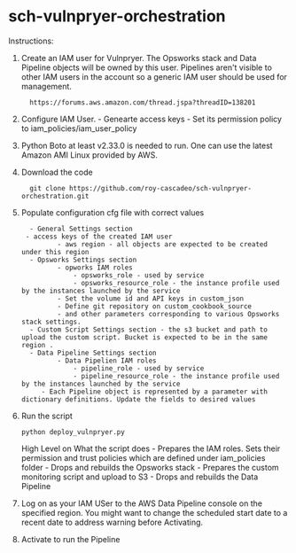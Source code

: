 sch-vulnpryer-orchestration
===========================

Instructions:

1. Create an IAM user for Vulnpryer. The Opsworks stack and Data Pipeline objects will be owned by this user. Pipelines aren't visible to other IAM users in the account so a generic IAM user should be used for management.

         https://forums.aws.amazon.com/thread.jspa?threadID=138201

2. Configure IAM User.
         - Genearte access keys
         - Set its permission policy to iam_policies/iam_user_policy

3. Python Boto at least v2.33.0 is needed to run. One can use the latest Amazon AMI Linux provided by AWS.

4. Download the code

         git clone https://github.com/roy-cascadeo/sch-vulnpryer-orchestration.git

5. Populate configuration cfg file with correct values
  
         - General Settings section
		- access keys of the created IAM user
                - aws region - all objects are expected to be created under this region
         - Opsworks Settings section
                - opworks IAM roles
                    - opsworks_role - used by service 
                    - opsworks_resource_role - the instance profile used by the instances launched by the service
                - Set the volume id and API keys in custom_json
                - Define git repository on custom_cookbook_source
                - and other parameters corresponding to various Opsworks stack settings.
         - Custom Script Settings section - the s3 bucket and path to upload the custom script. Bucket is expected to be in the same region .       
         - Data Pipeline Settings section
                - Data Pipelien IAM roles
                    - pipeline_role - used by service 
                    - pipeline_resource_role - the instance profile used by the instances launched by the service 
	        - Each Pipeline object is represented by a parameter with dictionary definitions. Update the fields to desired values

6. Run the script
  
       python deploy_vulnpryer.py

   High Level on What the script does
       - Prepares the IAM roles. Sets their permission and trust policies which are defined under iam_policies folder 
       - Drops and rebuilds the Opsworks stack
       - Prepares the custom monitoring script and upload to S3
       - Drops and rebuilds the Data Pipeline

7. Log on as your IAM USer to the AWS Data Pipeline console on the specified region. You might want to change the scheduled start date to a recent date to address warning before Activating.

8. Activate to run the Pipeline
